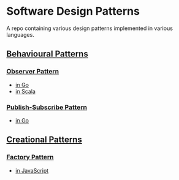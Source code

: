 # Software Design Patterns

A repo containing various design patterns implemented in various languages.

## [Behavioural Patterns](https://github.com/claudemuller/algos/tree/master/behavioural-patterns)

### [Observer Pattern](https://github.com/claudemuller/algos/tree/master/behavioural-patterns/observer)

- [in Go](https://github.com/claudemuller/algos/tree/master/behavioural-patterns/observer/go)
- [in Scala](https://github.com/claudemuller/algos/tree/master/behavioural-patterns/observer/scala)

### [Publish-Subscribe Pattern](https://github.com/claudemuller/algos/tree/master/behavioural-patterns/publish-subscribe)

- [in Go](https://github.com/claudemuller/algos/tree/master/behavioural-patterns/publish-subscribe/go)

## [Creational Patterns](https://github.com/claudemuller/algos/tree/master/creational-patterns)

### [Factory Pattern](https://github.com/claudemuller/algos/tree/master/creational-patterns/factory)

- [in JavaScript](https://github.com/claudemuller/algos/tree/master/creational-patterns/factory/javascript)
